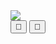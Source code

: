 <div class="card mb-3 card-svg">
    <div class="card-body overflow-auto">
        <img src="{{ include.data }}">
    </div>
    <div class="card-footer bg-yellow">
        <div class="btn-group">
          <button class="btn mi btn-yellow" title="Verkleinern">&#xF62D;</button>
          <button class="btn mi btn-yellow" title="Vergrößern">&#xF62C;</button>
        </div>
    </div>
</div>
